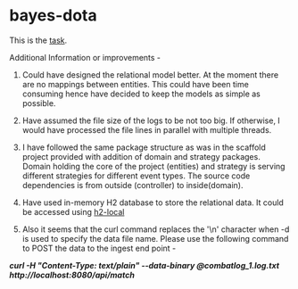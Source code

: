 bayes-dota
==========

This is the [task](TASK.md).


Additional Information or improvements - 

1) Could have designed the relational model better. At the moment there are no mappings between entities. 
This could have been time consuming hence have decided to keep the models as simple as possible.

2) Have assumed the file size of the logs to be not too big. If otherwise, I would have processed the 
file lines in parallel with multiple threads.

3) I have followed the same package structure as was in the scaffold project provided with addition of domain and strategy packages.
Domain holding the core of the project (entities) and strategy is serving different strategies for different event types.
The source code dependencies is from outside (controller) to inside(domain).

4) Have used in-memory H2 database to store the relational data. It could be accessed using [h2-local](**http://localhost:8080/h2-console/**)

5) Also it seems that the curl command replaces the '\n' character when -d is used to specify the data file name.
Please use the following command to POST the data to the ingest end point - 

***curl -H "Content-Type: text/plain" --data-binary @combatlog_1.log.txt http://localhost:8080/api/match***  